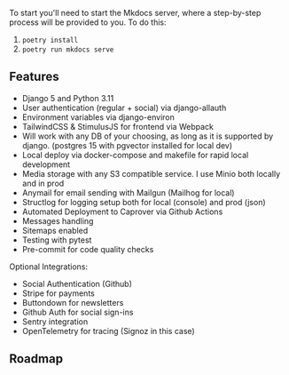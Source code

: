 To start you'll need to start the Mkdocs server, where a step-by-step process will be provided to you. To do this:
1. `poetry install`
2. `poetry run mkdocs serve`

## Features

- Django 5 and Python 3.11
- User authentication (regular + social) via django-allauth
- Environment variables via django-environ
- TailwindCSS & StimulusJS for frontend via Webpack
- Will work with any DB of your choosing, as long as it is supported by django. (postgres 15 with pgvector installed for local dev)
- Local deploy via docker-compose and makefile for rapid local development
- Media storage with any S3 compatible service. I use Minio both locally and in prod
- Anymail for email sending with Mailgun (Mailhog for local)
- Structlog for logging setup both for local (console) and prod (json)
- Automated Deployment to Caprover via Github Actions
- Messages handling
- Sitemaps enabled
- Testing with pytest
- Pre-commit for code quality checks

Optional Integrations:
- Social Authentication (Github)
- Stripe for payments
- Buttondown for newsletters
- Github Auth for social sign-ins
- Sentry integration
- OpenTelemetry for tracing (Signoz in this case)

## Roadmap
